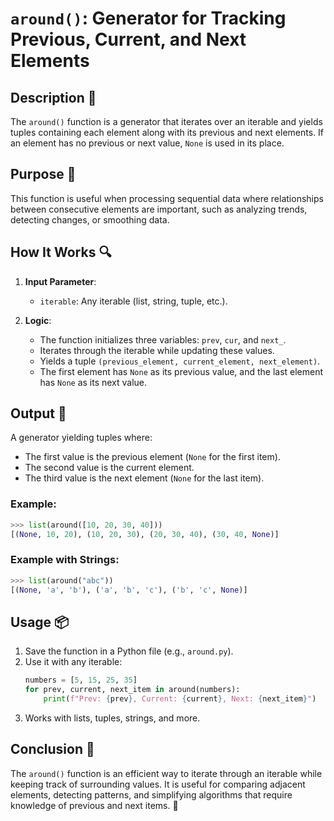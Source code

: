 # `around()`: Generator for Tracking Previous, Current, and Next Elements

## Description 📝

The `around()` function is a generator that iterates over an iterable and yields tuples containing each element along with its previous and next elements.
If an element has no previous or next value, `None` is used in its place.

## Purpose 🎯

This function is useful when processing sequential data where relationships between consecutive elements are important, such as analyzing trends, detecting changes, or smoothing data.

## How It Works 🔍

1. **Input Parameter**:

    - `iterable`: Any iterable (list, string, tuple, etc.).

2. **Logic**:
    - The function initializes three variables: `prev`, `cur`, and `next_`.
    - Iterates through the iterable while updating these values.
    - Yields a tuple `(previous_element, current_element, next_element)`.
    - The first element has `None` as its previous value, and the last element has `None` as its next value.

## Output 📜

A generator yielding tuples where:

-   The first value is the previous element (`None` for the first item).
-   The second value is the current element.
-   The third value is the next element (`None` for the last item).

### Example:

```python
>>> list(around([10, 20, 30, 40]))
[(None, 10, 20), (10, 20, 30), (20, 30, 40), (30, 40, None)]
```

### Example with Strings:

```python
>>> list(around("abc"))
[(None, 'a', 'b'), ('a', 'b', 'c'), ('b', 'c', None)]
```

## Usage 📦

1. Save the function in a Python file (e.g., `around.py`).
2. Use it with any iterable:
    ```python
    numbers = [5, 15, 25, 35]
    for prev, current, next_item in around(numbers):
        print(f"Prev: {prev}, Current: {current}, Next: {next_item}")
    ```
3. Works with lists, tuples, strings, and more.

## Conclusion 🚀

The `around()` function is an efficient way to iterate through an iterable while keeping track of surrounding values.
It is useful for comparing adjacent elements, detecting patterns, and simplifying algorithms that require knowledge of previous and next items. 🌟
